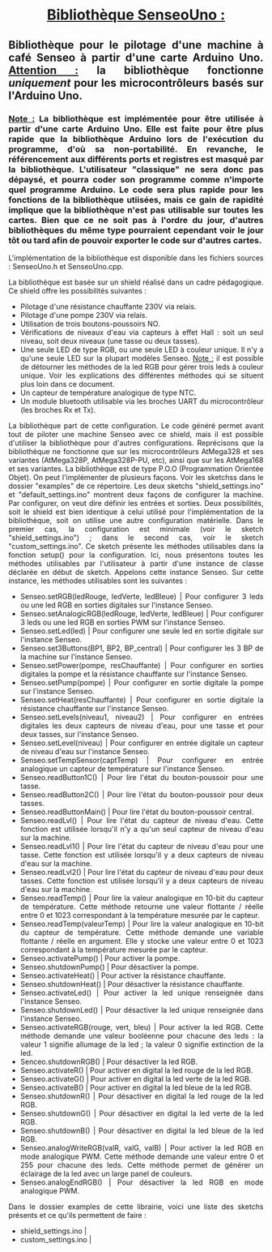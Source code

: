 # <div align="center"> <ins>Bibliothèque SenseoUno :</ins> </div>

## <div align=justify>Bibliothèque pour le pilotage d'une machine à café Senseo à partir d'une carte Arduino Uno. <ins>Attention :</ins> la bibliothèque fonctionne *uniquement* pour les microcontrôleurs basés sur l'Arduino Uno.</div>

### <div align=justify><ins>Note :</ins> La bibliothèque est implémentée pour être utilisée à partir d'une carte Arduino Uno. Elle est faite pour être plus rapide que la bibliothèque Arduino lors de l'exécution du programme, d'où sa non-portabilité. En revanche, le référencement aux différents ports et registres est masqué par la bibliothèque. L'utilisateur "classique" ne sera donc pas dépaysé, et pourra coder son programme comme n'importe quel programme Arduino. Le code sera plus rapide pour les fonctions de la bibliothèque utiisées, mais ce gain de rapidité implique que la bibliothèque n'est pas utilisable sur toutes les cartes. Bien que ce ne soit pas à l'ordre du jour, d'autres bibliothèques du même type pourraient cependant voir le jour tôt ou tard afin de pouvoir exporter le code sur d'autres cartes.</div>
<div align=justify>
L'implémentation de la bibliothèque est disponible dans les fichiers sources : SenseoUno.h et SenseoUno.cpp.

La bibliothèque est basée sur un shield réalisé dans un cadre pédagogique. Ce shield offre les possibilités suivantes :
* Pilotage d'une résistance chauffante 230V via relais.
* Pilotage d'une pompe 230V via relais.
* Utilisation de trois boutons-poussoirs NO.
* Vérifications de niveaux d'eau via capteurs à effet Hall : soit un seul niveau, soit deux niveaux (une tasse ou deux tasses).
* Une seule LED de type RGB, ou une seule LED à couleur unique. Il n'y a qu'une seule LED sur la plupart modèles Senseo. <ins>Note :</ins> il est possible de détourner les méthodes de la led RGB pour gérer trois leds à couleur unique. Voir les explications des différentes méthodes qui se situent plus loin dans ce document.
* Un capteur de température analogique de type NTC.
* Un module bluetooth utilisable via les broches UART du microcontrôleur (les broches Rx et Tx).

La bibliothèque part de cette configuration. Le code généré permet avant tout de piloter une machine Senseo avec ce shield, mais il est possible d'utiliser la bibliothèque pour d'autres configurations. Reprécisons que la bibliothèque ne fonctionne que sur les microcontrôleurs AtMega328 et ses variantes (AtMega328P, AtMega328P-PU, etc), ainsi que sur les AtMega168 et ses variantes. La bibliothèque est de type P.O.O (Programmation Orientée Objet). On peut l'implémenter de plusieurs façons. Voir les sketchss dans le dossier "examples" de ce répertoire. Les deux sketchs "shield_settings.ino" et "default_settings.ino" montrent deux façons de configurer la machine. Par configurer, on veut dire définir les entrées et sorties. Deux possibilités, soit le shield est bien identique à celui utilisé pour l'implémentation de la bibliothèque, soit on utilise une autre configuration matérielle. Dans le premier cas, la configuration est minimale (voir le sketch "shield_settings.ino") ; dans le second cas, voir le sketch "custom_settings.ino". Ce sketch présente les méthodes utilisables dans la fonction setup() pour la configuration. Ici, nous présentons toutes les méthodes utilisables par l'utilisateur à partir d'une instance de classe déclarée en début de sketch. Appelons cette instance Senseo. Sur cette instance, les méthodes utilisables sont les suivantes :
* Senseo.setRGB(ledRouge, ledVerte, ledBleue) | Pour configurer 3 leds ou une led RGB en sorties digitales sur l'instance Senseo.
* Senseo.setAnalogicRGB(ledRouge, ledVerte, ledBleue) | Pour configurer 3 leds ou une led RGB en sorties PWM sur l'instance Senseo.
* Senseo.setLed(led) | Pour configurer une seule led en sortie digitale sur l'instance Senseo.
* Senseo.set3Buttons(BP1, BP2, BP_central) | Pour configurer les 3 BP de la machine sur l'instance Senseo.
* Senseo.setPower(pompe, resChauffante) | Pour configurer en sorties digitales la pompe et la résistance chauffante sur l'instance Senseo.
* Senseo.setPump(pompe) | Pour configurer en sortie digitale la pompe sur l'instance Senseo.
* Senseo.setHeat(resChauffante) | Pour configurer en sortie digitale la résistance chauffante sur l'instance Senseo.
* Senseo.setLevels(niveau1, niveau2) | Pour configurer en entrées digitales les deux capteurs de niveau d'eau, pour une tasse et pour deux tasses, sur l'instance Senseo.
* Senseo.setLevel(niveau) | Pour configurer en entrée digitale un capteur de niveau d'eau sur l'instance Senseo.
* Senseo.setTempSensor(captTemp) | Pour configurer en entrée analogique un capteur de température sur l'instance Senseo.
* Senseo.readButton1C() | Pour lire l'état du bouton-poussoir pour une tasse.
* Senseo.readButton2C() | Pour lire l'état du bouton-poussoir pour deux tasses.
* Senseo.readButtonMain() | Pour lire l'état du bouton-poussoir central.
* Senseo.readLvl() | Pour lire l'état du capteur de niveau d'eau. Cette fonction est utilisée lorsqu'il n'y a qu'un seul capteur de niveau d'eau sur la machine.
* Senseo.readLvl1() | Pour lire l'état du capteur de niveau d'eau pour une tasse. Cette fonction est utilisée lorsqu'il y a deux capteurs de niveau d'eau sur la machine.
* Senseo.readLvl2() | Pour lire l'état du capteur de niveau d'eau pour deux tasses. Cette fonction est utilisée lorsqu'il y a deux capteurs de niveau d'eau sur la machine.
* Senseo.readTemp() | Pour lire la valeur analogique en 10-bit du capteur de température. Cette méthode retourne une valeur flottante / réelle entre 0 et 1023 correspondant à la température mesurée par le capteur.
* Senseo.readTemp(valeurTemp) | Pour lire la valeur analogique en 10-bit du capteur de température. Cette méthode demande une variable flottante / réelle en argument. Elle y stocke une valeur entre 0 et 1023 correspondant à la température mesurée par le capteur.
* Senseo.activatePump() | Pour activer la pompe.
* Senseo.shutdownPump() | Pour désactiver la pompe.
* Senseo.activateHeat() | Pour activer la résistance chauffante.
* Senseo.shutdownHeat() | Pour désactiver la résistance chauffante.
* Senseo.activateLed() | Pour activer la led unique renseignée dans l'instance Senseo.
* Senseo.shutdownLed() | Pour désactiver la led unique renseignée dans l'instance Senseo.
* Senseo.activateRGB(rouge, vert, bleu) | Pour activer la led RGB. Cette méthode demande une valeur booléenne pour chacune des leds : la valeur 1 signifie allumage de la led ; la valeur 0 signifie extinction de la led.
* Senceo.shutdownRGB() | Pour désactiver la led RGB.
* Senseo.activateR() | Pour activer en digital la led rouge de la led RGB.
* Senseo.activateG() | Pour activer en digital la led verte de la led RGB.
* Senseo.activateB() | Pour activer en digital la led bleue de la led RGB.
* Senseo.shutdownR() | Pour désactiver en digital la led rouge de la led RGB.
* Senseo.shutdownG() | Pour désactiver en digital la led verte de la led RGB.
* Senseo.shutdownB() | Pour désactiver en digital la led bleue de la led RGB.
* Senseo.analogWriteRGB(valR, valG, valB) | Pour activer la led RGB en mode analogique PWM. Cette méthode demande une valeur entre 0 et 255 pour chacune des leds. Cette méthode permet de générer un éclairage de la led avec un large panel de couleurs.
* Senseo.analogEndRGB() | Pour désactiver la led RGB en mode analogique PWM.

Dans le dossier examples de cette librairie, voici une liste des sketchs présents et ce qu'ils permettent de faire :
* shield_settings.ino | 
* custom_settings.ino | 


</div>
